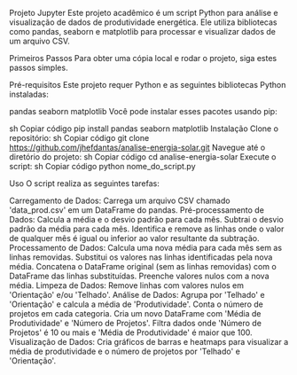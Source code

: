 Projeto Jupyter
Este projeto acadêmico é um script Python para análise e visualização de dados de produtividade energética. Ele utiliza bibliotecas como pandas, seaborn e matplotlib para processar e visualizar dados de um arquivo CSV.

Primeiros Passos
Para obter uma cópia local e rodar o projeto, siga estes passos simples.

Pré-requisitos
Este projeto requer Python e as seguintes bibliotecas Python instaladas:

pandas
seaborn
matplotlib
Você pode instalar esses pacotes usando pip:

sh
Copiar código
pip install pandas seaborn matplotlib
Instalação
Clone o repositório:
sh
Copiar código
git clone https://github.com/jhefdantas/analise-energia-solar.git
Navegue até o diretório do projeto:
sh
Copiar código
cd analise-energia-solar
Execute o script:
sh
Copiar código
python nome_do_script.py

Uso
O script realiza as seguintes tarefas:

Carregamento de Dados: Carrega um arquivo CSV chamado 'data_prod.csv' em um DataFrame do pandas.
Pré-processamento de Dados:
Calcula a média e o desvio padrão para cada mês.
Subtrai o desvio padrão da média para cada mês.
Identifica e remove as linhas onde o valor de qualquer mês é igual ou inferior ao valor resultante da subtração.
Processamento de Dados:
Calcula uma nova média para cada mês sem as linhas removidas.
Substitui os valores nas linhas identificadas pela nova média.
Concatena o DataFrame original (sem as linhas removidas) com o DataFrame das linhas substituídas.
Preenche valores nulos com a nova média.
Limpeza de Dados: Remove linhas com valores nulos em 'Orientação' e/ou 'Telhado'.
Análise de Dados:
Agrupa por 'Telhado' e 'Orientação' e calcula a média de 'Produtividade'.
Conta o número de projetos em cada categoria.
Cria um novo DataFrame com 'Média de Produtividade' e 'Número de Projetos'.
Filtra dados onde 'Número de Projetos' é 10 ou mais e 'Média de Produtividade' é maior que 100.
Visualização de Dados: Cria gráficos de barras e heatmaps para visualizar a média de produtividade e o número de projetos por 'Telhado' e 'Orientação'.
